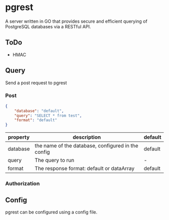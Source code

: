 # pgrest

A server written in GO that provides secure and efficient querying of PostgreSQL databases via a RESTful API. 

## ToDo

- HMAC

## Query

Send a post request to pgrest

### Post

```json
{
    "database": "default",
    "query": "SELECT * from test",
    "format": "default"
}
```

|property|description|default|
|-|-|-|
|database|the name of the database, configured in the config|default|
|query|The query to run|-|
|format|The response format: default or dataArray|default|

### Authorization

## Config

pgrest can be configured using a config file.